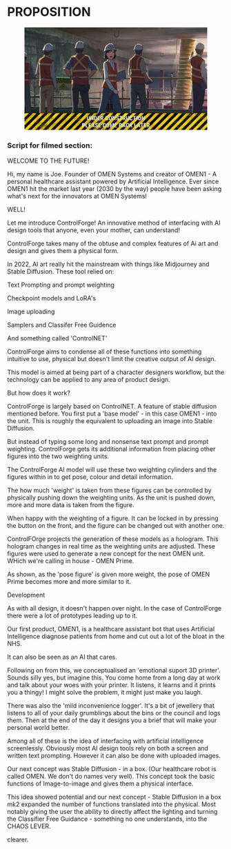 # PROPOSITION

<figure><img src=".gitbook/assets/Under construction.png" alt=""><figcaption></figcaption></figure>

### Script for filmed section:

WELCOME TO THE FUTURE!

Hi, my name is Joe. Founder of OMEN Systems and creator of OMEN1 - A personal healthcare assistant powered by Artificial Intelligence. Ever since OMEN1 hit the market last year (2030 by the way) people have been asking what's next for the innovators at OMEN Systems!&#x20;

WELL!&#x20;

Let me introduce ControlForge! An innovative method of interfacing with AI design tools that anyone, even your mother, can understand!&#x20;

ControlForge takes many of the obtuse and complex features of Ai art and design and gives them a  physical form.&#x20;

In 2022, AI art really hit the mainstream with things like Midjourney and Stable Diffusion. These tool relied on:

Text Prompting and prompt weighting

Checkpoint models and LoRA's

Image uploading

Samplers and Classifer Free Guidence

And something called 'ControlNET'&#x20;

ControlForge aims to condense all of these functions into something intuitive to use, physical but doesn't limit the creative output of AI design.

This model is aimed at being part of a character designers workflow, but the technology can be applied to any area of product design.&#x20;

But how does it work?&#x20;

ControlForge is largely based on ControlNET. A feature of stable diffusion mentioned before. You first put a 'base model' - in this case OMEN1 - into the unit. This is roughly the equivalent to uploading an image into Stable Diffusion.&#x20;

But instead of typing some long and nonsense text prompt and prompt weighting. ControlForge gets its additional information from placing other figures into the two weighting units.&#x20;

The ControlForge AI model will use these two weighting cylinders and the figures within in to get pose, colour and detail information.&#x20;

The how much 'weight' is taken from these figures can be controlled by physically pushing down the weighting units. As the unit is pushed down, more and more data is taken from the figure.&#x20;

When happy with the weighting of a figure. It can be locked in by pressing the button on the front, and the figure can be changed out with another one.

ControlFOrge projects the generation of these models as a hologram. This hologram changes in real time as the weighting units are adjusted. These figures were used to generate a new concept for the next OMEN unit. WHich we're calling in house - OMEN Prime.&#x20;

As shown, as the 'pose figure' is given more weight, the pose of OMEN Prime becomes more and more similar to it.&#x20;

Development

As with all design, it doesn't happen over night. In the case of ControlForge there were a lot of prototypes leading up to it.&#x20;

Our first product, OMEN1, is a healthcare assistant bot that uses Artificial Intelligence diagnose patients from home and cut out a lot of the bloat in the NHS.&#x20;

It can also be seen as an AI that cares.&#x20;

Following on from this, we conceptualised an 'emotional suport 3D printer'. Sounds silly yes, but imagine this. You come home from a long day at work and talk about your woes with your printer. It listens, it learns and it prints you a thingy! I might solve the problem, it might just make you laugh.&#x20;

There was also the 'mild inconvenience logger'. It's a bit of jewellery that listens to all of your daily grumblings about the bins or the council and logs them. Then at the end of the day it designs you a brief that will make your personal world better.&#x20;

Among all of these is the idea of interfacing with artificial intelligence screenlessly. Obviously most AI design tools rely on both a screen and written text prompting. However it can also be done with uploaded images.&#x20;

Our next concept was Stable Diffusion - in a box. (Our healthcare robot is called OMEN. We don't do names very well). This concept took the basic functions of Image-to-image and gives them a physical interface.&#x20;

This idea showed potential and our next concept - Stable Diffusion in a box mk2 expanded the number of functions translated into the physical. Most notably giving the user the ability to directly affect the lighting and turning the Classifier Free Guidance - something no one understands, into the CHAOS LEVER.&#x20;

clearer.&#x20;

